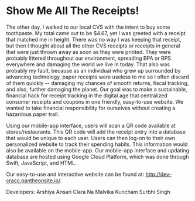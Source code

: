 # Show Me All The Receipts! 


  The other day, I walked to our local CVS with the intent to buy some toothpaste. My total came out to be $4.67, yet I was greeted with a receipt that matched me in height. There was no way I was keeping that receipt, but then I thought about all the other CVS receipts or receipts in general that were just thrown away as soon as they were printed. They were probably littered throughout our environment, spreading BPA or BPS everywhere and damaging the world we live in today. That also was probably my fault, because as an individual who grew up surrounded by advancing technology, paper receipts were useless to me so I often discard of them quickly -- damaging my chances of smooth returns, fiscal tracking, and also, further damaging the planet. Our goal was to make a sustainable, financial hack for receipt tracking in the digital age that centralized consumer receipts and coupons in one friendly, easy-to-use website. We wanted to take financial responsibility for ourselves without creating a hazardous paper trail.
  
  Using our mobile-app interface, users will scan a QR code available at stores/restaurants. This QR code will add the receipt entry into a database that would be unique to each user. Users can then log-on to their own personalized website to track their spending habits. This information would also be available on the mobile-app. Our mobile-app interface and updating database are hosted using Google Cloud Platform, which was done through Swift, JavaScript, and HTML.
  
  Our easy-to-use and interactive website can be found at: http://dev-cracc.pantheonsite.io/. 
  
 Developers:
 Arshiya Ansari
 Clara Na
 Malvika Kuncham
 Surbhi Singh
